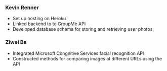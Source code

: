 ### Kevin Renner
* Set up hosting on Heroku
* Linked backend to to GroupMe API
* Developed database schema for storing and retrieving user photos

### Ziwei Ba
* Integrated Microsoft Congnitive Services facial recognition API
* Constructed methods for comparing images at different URLs using the API
